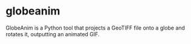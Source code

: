 # globeanim
GlobeAnim is a Python tool that projects a GeoTIFF file onto a globe and rotates it, outputting an animated GIF. 
